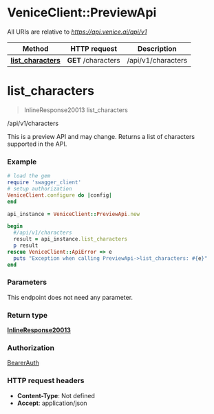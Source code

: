 # VeniceClient::PreviewApi

All URIs are relative to *https://api.venice.ai/api/v1*

Method | HTTP request | Description
------------- | ------------- | -------------
[**list_characters**](PreviewApi.md#list_characters) | **GET** /characters | /api/v1/characters

# **list_characters**
> InlineResponse20013 list_characters

/api/v1/characters

This is a preview API and may change. Returns a list of characters supported in the API.

### Example
```ruby
# load the gem
require 'swagger_client'
# setup authorization
VeniceClient.configure do |config|
end

api_instance = VeniceClient::PreviewApi.new

begin
  #/api/v1/characters
  result = api_instance.list_characters
  p result
rescue VeniceClient::ApiError => e
  puts "Exception when calling PreviewApi->list_characters: #{e}"
end
```

### Parameters
This endpoint does not need any parameter.

### Return type

[**InlineResponse20013**](InlineResponse20013.md)

### Authorization

[BearerAuth](../README.md#BearerAuth)

### HTTP request headers

 - **Content-Type**: Not defined
 - **Accept**: application/json



